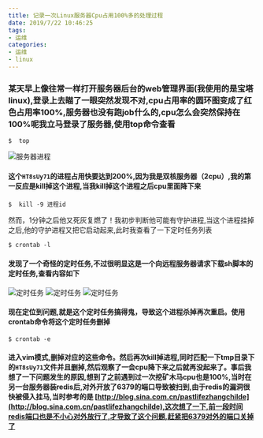 ```yaml
---
title: 记录一次Linux服务器Cpu占用100%多的处理过程
date: 2019/7/22 10:46:25
tags:
- 运维
categories:
- 运维
- linux
---
```


### 某天早上像往常一样打开服务器后台的web管理界面(我使用的是宝塔linux),登录上去瞄了一眼突然发现不对,cpu占用率的圆环图变成了红色占用率100%,服务器也没有跑job什么的,cpu怎么会突然保持在100%呢我立马登录了服务器,使用top命令查看
```
$  top
```
![服务器进程](http://img.zhaobo.top/2019/07/fix-linux-cpu100/1.png "服务器进程")

#### 这个`HT8sUy71`的进程占用快要达到200%,因为我是双核服务器（2cpu）,我的第一反应是kill掉这个进程,当我kill掉这个进程之后cpu里面降下来
```
$  kill -9 进程id
```
然而，1分钟之后他又死灰复燃了！我初步判断他可能有守护进程,当这个进程挂掉之后,他的守护进程又把它启动起来,此时我查看了一下定时任务列表
```$xslt
$ crontab -l
```
#### 发现了一个奇怪的定时任务,不过很明显这是一个向远程服务器请求下载sh脚本的定时任务,查看内容如下
![定时任务](http://img.zhaobo.top/2019/07/fix-linux-cpu100/2.png "定时任务")
![定时任务](http://img.zhaobo.top/2019/07/fix-linux-cpu100/3.png "定时任务")
![定时任务](http://img.zhaobo.top/2019/07/fix-linux-cpu100/4.png "定时任务")

#### 现在定位到问题,就是这个定时任务搞得鬼，导致这个进程杀掉再次重启。使用crontab命令将这个定时任务删掉

```$xslt
$ crontab -e
```
#### 进入vim模式,删掉对应的这些命令。然后再次kill掉进程,同时匹配一下tmp目录下的`HT8sUy71`文件并且删掉,然后观察了一会cpu降下来之后就再没起来了。事后我想了一下问题发生的原因,想到了之前遇到过一次挖矿木马cpu也是100%,当时在另一台服务器装redis后,对外开放了6379的端口导致被扫到,由于redis的漏洞很快被侵入挂马,当时参考的是 [http://blog.sina.com.cn/pastlifezhangchilde](http://blog.sina.com.cn/pastlifezhangchilde),这次想了一下,前一段时间redis端口也是不小心对外放行了,才导致了这个问题,赶紧把6379对外的端口关掉了



